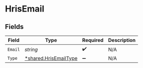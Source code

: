 # HrisEmail


## Fields

| Field                                                         | Type                                                          | Required                                                      | Description                                                   |
| ------------------------------------------------------------- | ------------------------------------------------------------- | ------------------------------------------------------------- | ------------------------------------------------------------- |
| `Email`                                                       | *string*                                                      | :heavy_check_mark:                                            | N/A                                                           |
| `Type`                                                        | [*shared.HrisEmailType](../../models/shared/hrisemailtype.md) | :heavy_minus_sign:                                            | N/A                                                           |